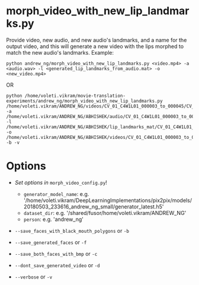 # morph_video_with_new_lip_landmarks.py

Provide video, new audio, and new audio's landmarks, and a name for the output video, and this will generate a new video with the lips morphed to match the new audio's landmarks. Example:

```python andrew_ng/morph_video_with_new_lip_landmarks.py <video.mp4> -a <audio.wav> -l <generated_lip_landmarks_from_audio.mat> -o <new_video.mp4>```

OR

```
python /home/voleti.vikram/movie-translation-experiments/andrew_ng/morph_video_with_new_lip_landmarks.py /home/voleti.vikram/ANDREW_NG/videos/CV_01_C4W1L01_000003_to_000045/CV_01_C4W1L01_000003_to_000045.mp4 -a /home/voleti.vikram/ANDREW_NG/ABHISHEK/audio/CV_01_C4W1L01_000003_to_000045.wav -l /home/voleti.vikram/ANDREW_NG/ABHISHEK/lip_landmarks_mat/CV_01_C4W1L01_000003_to_000045_generated_lip_landmarks.mat -o /home/voleti.vikram/ANDREW_NG/ABHISHEK/videos/CV_01_C4W1L01_000003_to_000045/CV_01_C4W1L01_000003_to_000045_hindi_abhishek.mp4 -b -v
```
# Options

- *Set options in* ```morph_video_config.py```!
    - ```generator_model_name```: e.g. '/home/voleti.vikram/DeepLearningImplementations/pix2pix/models/20180503_233616_andrew_ng_small/generator_latest.h5'
    - ```dataset_dir```: e.g. '/shared/fusor/home/voleti.vikram/ANDREW_NG'
    - ```person```: e.g. 'andrew_ng'

- ```--save_faces_with_black_mouth_polygons``` or ```-b```

- ```--save_generated_faces``` or ```-f```

- ```--save_both_faces_with_bmp``` or ```-c```

- ```--dont_save_generated_video``` or ```-d```

- ```--verbose``` or ```-v```

